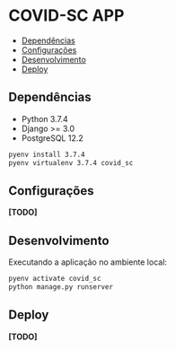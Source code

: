 # COVID-SC APP

- [Dependências](#dependencias)
- [Configurações](#configuracoes)
- [Desenvolvimento](#desenvolvimento)
- [Deploy](#deploy)

## Dependências

- Python 3.7.4
- Django >= 3.0
- PostgreSQL 12.2

```sh
pyenv install 3.7.4
pyenv virtualenv 3.7.4 covid_sc
```

## Configurações

**[TODO]**

## Desenvolvimento

Executando a aplicação no ambiente local:

```sh
pyenv activate covid_sc
python manage.py runserver
```

## Deploy

**[TODO]**
